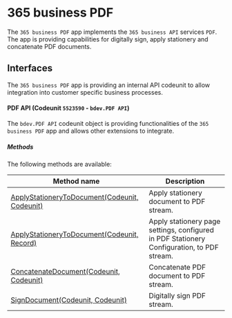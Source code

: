 # 365 business PDF
The `365 business PDF` app implements the `365 business API` services `PDF`. The app is providing capabilities for digitally sign, apply stationery and concatenate  PDF documents. 

## Interfaces
The `365 business PDF` app is providing an internal API codeunit to allow integration into customer specific business processes.

#### PDF API (Codeunit `5523590` - `bdev.PDF API`)
The `bdev.PDF API` codeunit object is providing functionalities of the `365 business PDF` app and allows other extensions to integrate.

##### Methods
The following methods are available:

| Method name | Description | 
| --- | ---| 
| [ApplyStationeryToDocument(Codeunit, Codeunit)](pdfapi/ApplyStationeryToDocument.md) | Apply stationery document to PDF stream. |
| [ApplyStationeryToDocument(Codeunit, Record)](pdfapi/ApplyStationeryToDocument2.md) | Apply stationery page settings, configured in PDF Stationery Configuration, to PDF stream. |
| [ConcatenateDocument(Codeunit, Codeunit)](pdfapi/ConcatenateDocument.md) | Concatenate PDF document to PDF stream. |
| [SignDocument(Codeunit, Codeunit)](pdfapi/SignDocument.md) | Digitally sign PDF stream. |
